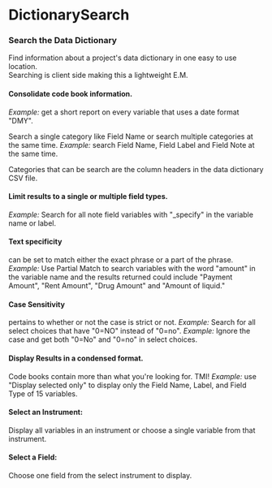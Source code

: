 # DictionarySearch
<h3>Search the Data Dictionary</h3>

Find information about a project's data dictionary in one easy to use location.  
Searching is client side making this a lightweight E.M. 

<h4>Consolidate code book information.</h4>
<em>Example:</em>  get a short report on every variable that uses a date format "DMY". 

Search a single category like Field Name or search multiple categories at the same time.
<em>Example:</em> search Field Name, Field Label and Field Note at the same time.

Categories that can be search are the column headers in the data dictionary CSV file.

<h4>Limit results to a single or multiple field types.</h4>  
<em>Example:</em> Search for all note field variables with "_specify" in the variable name or label.

<h4>Text specificity</h4> 
can be set to match either the exact phrase or a part of the phrase.
<em>Example:</em> Use Partial Match to search variables with the word "amount" in the variable name and the results returned could include "Payment Amount", "Rent Amount", "Drug Amount" and "Amount of liquid."

<h4>Case Sensitivity</h4>
pertains to whether or not the case is strict or not.
<em>Example:</em> Search for all select choices that have "0=NO" instead of "0=no".
<em>Example:</em> Ignore the case and get both "0=No" and "0=no" in select choices.

<h4>Display Results in a condensed format.</h4>
Code books contain more than what you're looking for. TMI!
<em>Example:</em> use "Display selected only" to display only the Field Name, Label, and Field Type of 15 variables.

<h4>Select an Instrument:</h4>
Display all variables in an instrument or choose a single variable from that instrument.

<h4>Select a Field:</h4>
Choose one field from the select instrument to display.